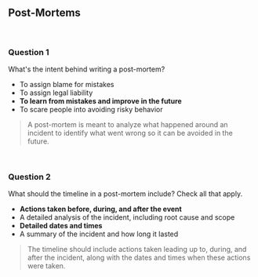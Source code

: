 ## Post-Mortems

<br>

### Question 1

What's the intent behind writing a post-mortem?

* To assign blame for mistakes
* To assign legal liability
* **To learn from mistakes and improve in the future**
* To scare people into avoiding risky behavior

> A post-mortem is meant to analyze what happened around an incident to identify what went wrong so it can be avoided in the future.

<br>

### Question 2

What should the timeline in a post-mortem include? Check all that apply.

* **Actions taken before, during, and after the event**
* A detailed analysis of the incident, including root cause and scope
* **Detailed dates and times**
* A summary of the incident and how long it lasted

> The timeline should include actions taken leading up to, during, and after the incident, along with the dates and times when these actions were taken.